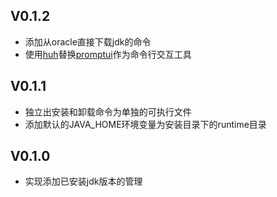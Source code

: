 ## V0.1.2

- 添加从oracle直接下载jdk的命令
- 使用[huh](https://github.com/charmbracelet/huh)替换[promptui](https://github.com/manifoldco/promptui)作为命令行交互工具

## V0.1.1

- 独立出安装和卸载命令为单独的可执行文件
- 添加默认的JAVA_HOME环境变量为安装目录下的runtime目录

## V0.1.0

- 实现添加已安装jdk版本的管理
